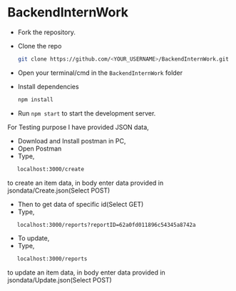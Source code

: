 ﻿# BackendInternWork

- Fork the repository.

- Clone the repo
   ```sh
   git clone https://github.com/<YOUR_USERNAME>/BackendInternWork.git
   ```

- Open your terminal/cmd in the `BackendInternWork` folder

- Install dependencies
   ```sh
   npm install
   ```

- Run `npm start` to start the development server.


For Testing purpose I have provided JSON data,

- Download and Install postman in PC,
- Open Postman
- Type,
```sh
   localhost:3000/create
```
to create an item data, in body enter data provided in jsondata/Create.json(Select POST)

- Then to get data of specific id(Select GET)
- Type, 
```sh
   localhost:3000/reports?reportID=62a0fd011896c54345a8742a
```

- To update, 
- Type, 
```sh
   localhost:3000/reports
```
to update an item data, in body enter data provided in jsondata/Update.json(Select POST)
